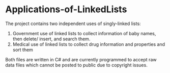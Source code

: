 # Applications-of-LinkedLists
The project contains two independent uses of singly-linked lists:
1. Government use of linked lists to collect information of baby names, then delete/ insert, and search them.
2. Medical use of linked lists to collect drug information and properties and sort them 

Both files are written in C# and are currently programmed to accept raw data files which cannot be posted to public 
due to copyright issues.
